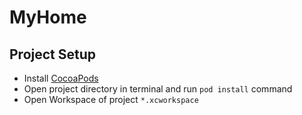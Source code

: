 # MyHome

## Project Setup

- Install [CocoaPods](https://guides.cocoapods.org/using/getting-started.html)
- Open project directory in terminal and run `pod install` command
- Open Workspace of project `*.xcworkspace`
